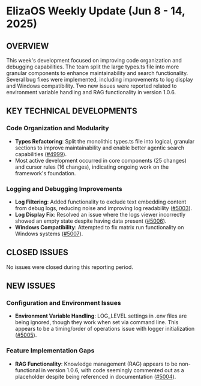 # ElizaOS Weekly Update (Jun 8 - 14, 2025)

## OVERVIEW
This week's development focused on improving code organization and debugging capabilities. The team split the large types.ts file into more granular components to enhance maintainability and search functionality. Several bug fixes were implemented, including improvements to log display and Windows compatibility. Two new issues were reported related to environment variable handling and RAG functionality in version 1.0.6.

## KEY TECHNICAL DEVELOPMENTS

### Code Organization and Modularity
- **Types Refactoring**: Split the monolithic types.ts file into logical, granular sections to improve maintainability and enable better agentic search capabilities ([#4999](https://github.com/elizaos/eliza/pull/4999)).
- Most active development occurred in core components (25 changes) and cursor rules (16 changes), indicating ongoing work on the framework's foundation.

### Logging and Debugging Improvements
- **Log Filtering**: Added functionality to exclude text embedding content from debug logs, reducing noise and improving log readability ([#5003](https://github.com/elizaos/eliza/pull/5003)).
- **Log Display Fix**: Resolved an issue where the logs viewer incorrectly showed an empty state despite having data present ([#5006](https://github.com/elizaos/eliza/pull/5006)).
- **Windows Compatibility**: Attempted to fix matrix run functionality on Windows systems ([#5007](https://github.com/elizaos/eliza/pull/5007)).

## CLOSED ISSUES
No issues were closed during this reporting period.

## NEW ISSUES

### Configuration and Environment Issues
- **Environment Variable Handling**: LOG_LEVEL settings in .env files are being ignored, though they work when set via command line. This appears to be a timing/order of operations issue with logger initialization ([#5005](https://github.com/elizaos/eliza/issues/5005)).

### Feature Implementation Gaps
- **RAG Functionality**: Knowledge management (RAG) appears to be non-functional in version 1.0.6, with code seemingly commented out as a placeholder despite being referenced in documentation ([#5004](https://github.com/elizaos/eliza/issues/5004)).